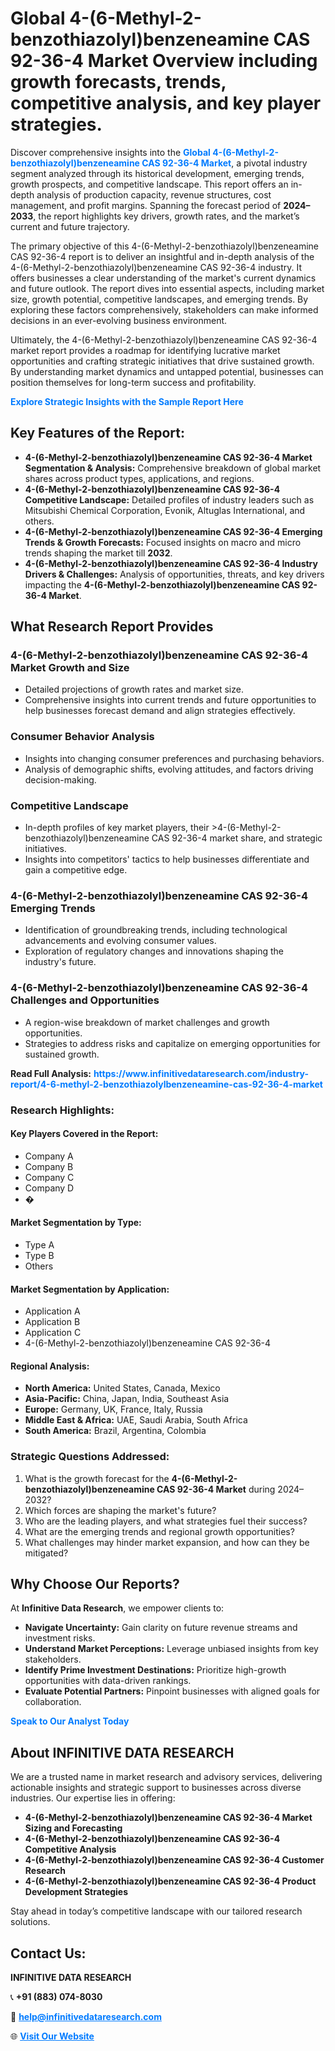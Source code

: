 <h1>Global 4-(6-Methyl-2-benzothiazolyl)benzeneamine CAS 92-36-4 Market Overview including growth forecasts, trends, competitive analysis, and key player strategies.</h1>
<p>
Discover comprehensive insights into the 
<a href="https://www.infinitivedataresearch.com/industry-report/4-6-methyl-2-benzothiazolylbenzeneamine-cas-92-36-4-market" rel="dofollow" style="color: #007BFF; text-decoration: none;"><strong>Global 4-(6-Methyl-2-benzothiazolyl)benzeneamine CAS 92-36-4 Market</strong></a>, a pivotal industry segment analyzed through its historical development, emerging trends, growth prospects, and competitive landscape. This report offers an in-depth analysis of production capacity, revenue structures, cost management, and profit margins. Spanning the forecast period of <strong>2024–2033</strong>, the report highlights key drivers, growth rates, and the market’s current and future trajectory.
</p>
<p>
The primary objective of this 4-(6-Methyl-2-benzothiazolyl)benzeneamine CAS 92-36-4 report is to deliver an insightful and in-depth analysis of the 4-(6-Methyl-2-benzothiazolyl)benzeneamine CAS 92-36-4 industry. It offers businesses a clear understanding of the market's current dynamics and future outlook. The report dives into essential aspects, including market size, growth potential, competitive landscapes, and emerging trends. By exploring these factors comprehensively, stakeholders can make informed decisions in an ever-evolving business environment.
</p>
<p>
Ultimately, the 4-(6-Methyl-2-benzothiazolyl)benzeneamine CAS 92-36-4 market report provides a roadmap for identifying lucrative market opportunities and crafting strategic initiatives that drive sustained growth. By understanding market dynamics and untapped potential, businesses can position themselves for long-term success and profitability.
</p>
<p>
<a href="https://www.infinitivedataresearch.com/request-sample/reportId=104374" style="color: #007BFF; text-decoration: none;"><strong>Explore Strategic Insights with the Sample Report Here</strong></a>
</p>

<h2>Key Features of the Report:</h2>
<ul>
<li><strong>4-(6-Methyl-2-benzothiazolyl)benzeneamine CAS 92-36-4 Market Segmentation & Analysis:</strong> Comprehensive breakdown of global market shares across product types, applications, and regions.</li>
<li><strong>4-(6-Methyl-2-benzothiazolyl)benzeneamine CAS 92-36-4 Competitive Landscape:</strong> Detailed profiles of industry leaders such as Mitsubishi Chemical Corporation, Evonik, Altuglas International, and others.</li>
<li><strong>4-(6-Methyl-2-benzothiazolyl)benzeneamine CAS 92-36-4 Emerging Trends & Growth Forecasts:</strong> Focused insights on macro and micro trends shaping the market till <strong>2032</strong>.</li>
<li><strong>4-(6-Methyl-2-benzothiazolyl)benzeneamine CAS 92-36-4 Industry Drivers & Challenges:</strong> Analysis of opportunities, threats, and key drivers impacting the <strong>4-(6-Methyl-2-benzothiazolyl)benzeneamine CAS 92-36-4 Market</strong>.</li>
</ul>

<h2>What Research Report Provides</h2>
<h3>4-(6-Methyl-2-benzothiazolyl)benzeneamine CAS 92-36-4 Market Growth and Size</h3>
<ul>
<li>Detailed projections of growth rates and market size.</li>
<li>Comprehensive insights into current trends and future opportunities to help businesses forecast demand and align strategies effectively.</li>
</ul>

<h3>Consumer Behavior Analysis</h3>
<ul>
<li>Insights into changing consumer preferences and purchasing behaviors.</li>
<li>Analysis of demographic shifts, evolving attitudes, and factors driving decision-making.</li>
</ul>

<h3>Competitive Landscape</h3>
<ul>
<li>In-depth profiles of key market players, their >4-(6-Methyl-2-benzothiazolyl)benzeneamine CAS 92-36-4 market share, and strategic initiatives.</li>
<li>Insights into competitors' tactics to help businesses differentiate and gain a competitive edge.</li>
</ul>

<h3>4-(6-Methyl-2-benzothiazolyl)benzeneamine CAS 92-36-4 Emerging Trends</h3>
<ul>
<li>Identification of groundbreaking trends, including technological advancements and evolving consumer values.</li>
<li>Exploration of regulatory changes and innovations shaping the industry's future.</li>
</ul>

<h3>4-(6-Methyl-2-benzothiazolyl)benzeneamine CAS 92-36-4 Challenges and Opportunities</h3>
<ul>
<li>A region-wise breakdown of market challenges and growth opportunities.</li>
<li>Strategies to address risks and capitalize on emerging opportunities for sustained growth.</li>
</ul>
<p><strong>Read Full Analysis:</strong> <a href="https://www.infinitivedataresearch.com/industry-report/4-6-methyl-2-benzothiazolylbenzeneamine-cas-92-36-4-market" rel="dofollow" style="color: #007BFF; text-decoration: none;"><strong>https://www.infinitivedataresearch.com/industry-report/4-6-methyl-2-benzothiazolylbenzeneamine-cas-92-36-4-market</strong></a></p>
<h3>Research Highlights:</h3>
<h4>Key Players Covered in the Report:</h4>
<ul><li>Company A</li><li>Company B</li><li>Company C</li><li>Company D</li><li>�</li></ul>
<h4>Market Segmentation by Type:</h4>
<ul><li>Type A</li><li>Type B</li><li>Others</li></ul>
<h4>Market Segmentation by Application:</h4>
<ul><li>Application A</li><li>Application B</li><li>Application C</li><li>4-(6-Methyl-2-benzothiazolyl)benzeneamine CAS 92-36-4</li></ul>

<h4>Regional Analysis:</h4>
<ul>
<li><strong>North America:</strong> United States, Canada, Mexico</li>
<li><strong>Asia-Pacific:</strong> China, Japan, India, Southeast Asia</li>
<li><strong>Europe:</strong> Germany, UK, France, Italy, Russia</li>
<li><strong>Middle East & Africa:</strong> UAE, Saudi Arabia, South Africa</li>
<li><strong>South America:</strong> Brazil, Argentina, Colombia</li>
</ul>

<h3>Strategic Questions Addressed:</h3>
<ol>
<li>What is the growth forecast for the <strong>4-(6-Methyl-2-benzothiazolyl)benzeneamine CAS 92-36-4 Market</strong> during 2024–2032?</li>
<li>Which forces are shaping the market's future?</li>
<li>Who are the leading players, and what strategies fuel their success?</li>
<li>What are the emerging trends and regional growth opportunities?</li>
<li>What challenges may hinder market expansion, and how can they be mitigated?</li>
</ol>

<h2>Why Choose Our Reports?</h2>
<p>At <strong>Infinitive Data Research</strong>, we empower clients to:</p>
<ul>
<li><strong>Navigate Uncertainty:</strong> Gain clarity on future revenue streams and investment risks.</li>
<li><strong>Understand Market Perceptions:</strong> Leverage unbiased insights from key stakeholders.</li>
<li><strong>Identify Prime Investment Destinations:</strong> Prioritize high-growth opportunities with data-driven rankings.</li>
<li><strong>Evaluate Potential Partners:</strong> Pinpoint businesses with aligned goals for collaboration.</li>
</ul>
<p><a href="https://www.infinitivedataresearch.com/industry-report/4-6-methyl-2-benzothiazolylbenzeneamine-cas-92-36-4-market" rel="dofollow" style="color: #007BFF; text-decoration: none;"><strong>Speak to Our Analyst Today</strong></a></p>

<h2>About INFINITIVE DATA RESEARCH</h2>
<p>We are a trusted name in market research and advisory services, delivering actionable insights and strategic support to businesses across diverse industries. Our expertise lies in offering:</p>
<ul>
<li><strong>4-(6-Methyl-2-benzothiazolyl)benzeneamine CAS 92-36-4 Market Sizing and Forecasting</strong></li>
<li><strong>4-(6-Methyl-2-benzothiazolyl)benzeneamine CAS 92-36-4 Competitive Analysis</strong></li>
<li><strong>4-(6-Methyl-2-benzothiazolyl)benzeneamine CAS 92-36-4 Customer Research</strong></li>
<li><strong>4-(6-Methyl-2-benzothiazolyl)benzeneamine CAS 92-36-4 Product Development Strategies</strong></li>
</ul>
<p>Stay ahead in today’s competitive landscape with our tailored research solutions.</p>

<h2>Contact Us:</h2>
<p><strong>INFINITIVE DATA RESEARCH</strong></p>
<p>📞 <strong>+91 (883) 074-8030</strong></p>
<p>📧 <strong><a href="mailto:help@infinitivedataresearch.com" style="color: #007BFF;">help@infinitivedataresearch.com</a></strong></p>
<p>🌐 <strong><a href="https://www.infinitivedataresearch.com" rel="dofollow" style="color: #007BFF;">Visit Our Website</a></strong></p>